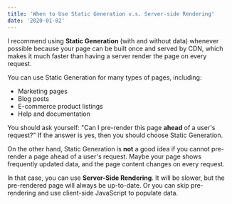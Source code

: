 ```yaml
---
title: 'When to Use Static Generation v.s. Server-side Rendering'
date: '2020-01-02'
---
```


I recommend using **Static Generation** (with and without data) whenever possible because 
your page can be built once and served by CDN, which makes it much faster than having 
a server render the page on every request.

You can use Static Generation for many types of pages, including:

- Marketing pages
- Blog posts
- E-commerce product listings
- Help and documentation

You should ask yourself: "Can I pre-render this page **ahead** of a user's request?" 
If the answer is yes, then you should choose Static Generation.

On the other hand, Static Generation is **not** a good idea if you cannot pre-render a page 
ahead of a user's request. Maybe your page shows frequently updated data,
and the page content changes on every request.

In that case, you can use **Server-Side Rendering**. 
It will be slower, but the pre-rendered page will always be up-to-date. 
Or you can skip pre-rendering and use client-side JavaScript to populate data.